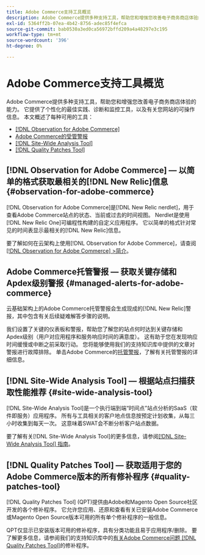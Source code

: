 ```yaml
---
title: Adobe Commerce支持工具概览
description: Adobe Commerce提供多种支持工具，帮助您和增强您改善电子商务商店体验的能力。
exl-id: 5364ff2b-07ea-4b42-8756-adec85f4efca
source-git-commit: bab0530a3ed0ca56972bffd209a4a48297e3c195
workflow-type: tm+mt
source-wordcount: '396'
ht-degree: 0%

---
```


# Adobe Commerce支持工具概览

Adobe Commerce提供多种支持工具，帮助您和增强您改善电子商务商店体验的能力。
它提供了个性化的最佳实践、诊断和监控工具，以及有关您网站的可操作信息。
本文概述了每种可用的工具：

* [[!DNL Observation for Adobe Commerce]](#observation-for-adobe-commerce)
* [Adobe Commerce的受管警报](#managed-alerts-for-adobe-commerce)
* [[!DNL Site-Wide Analysis Tool]](#site-wide-analysis-tool)
* [[!DNL Quality Patches Tool]](#quality-patches-tool)

## [!DNL Observation for Adobe Commerce] — 以简单的格式获取最相关的[!DNL New Relic]信息 {#observation-for-adobe-commerce}

[!DNL Observation for Adobe Commerce]是[!DNL New Relic nerdlet]，用于查看Adobe Commerce站点的状态、当前或过去的时间视图。 Nerdlet是使用[!DNL New Relic One]可编程性构建的自定义应用程序。 它以简单的格式针对常见的时间表显示最相关的[!DNL New Relic]信息。

要了解如何在云架构上使用[!DNL Observation for Adobe Commerce]，请查阅[[!DNL Observation for Adobe Commerce] >简介](https://experienceleague.adobe.com/docs/commerce-operations/tools/observation-for-adobe-commerce/intro.html?lang=zh-Hans)。

## Adobe Commerce托管警报 — 获取关键存储和Apdex级别警报  {#managed-alerts-for-adobe-commerce}

云基础架构上的Adobe Commerce托管警报会生成现成的[!DNL New Relic]警报，其中包含有关后续疑难解答步骤的说明。

我们设置了关键的仪表板和警报，帮助您了解您的站点何时达到关键存储和Apdex级别（用户对应用程序和服务响应时间的满意度）。 这有助于您在发现响应时间缓慢或中断之前采取行动。 您将能够使用我们的支持知识库中提供的文章对警报进行故障排除。 单击Adobe Commerce的[托管警报](https://experienceleague.adobe.com/zh-hans/docs/commerce-operations/tools/managed-alerts-for-adobe-commerce/managed-alerts-for-magento-commerce)，了解有关托管警报的详细信息。


## [!DNL Site-Wide Analysis Tool] — 根据站点扫描获取性能推荐 {#site-wide-analysis-tool}

[!DNL Site-Wide Analysis Tool]是一个执行端到端“时间点”站点分析的SaaS（软件即服务）应用程序。 所有与工具相关的客户地点信息按预定计划收集，从每三小时收集到每天一次。 这意味着SWAT会不断分析客户站点数据。

要了解有关[!DNL Site-Wide Analysis Tool]的更多信息，请参阅[[!DNL Site-Wide Analysis Tool] 指南](https://experienceleague.adobe.com/docs/commerce-operations/tools/site-wide-analysis-tool/intro.html?lang=zh-Hans)。

## [!DNL Quality Patches Tool] — 获取适用于您的Adobe Commerce版本的所有修补程序 {#quality-patches-tool}

[!DNL Quality Patches Tool] (QPT)提供由Adobe和Magento Open Source社区开发的各个修补程序。 它允许您应用、还原和查看有关已安装Adobe Commerce或Magento Open Source版本可用的所有单个修补程序的一般信息。

QPT仅显示已安装版本可用的修补程序，具有分类功能且易于应用程序/删除。 要了解更多信息，请参阅我们的支持知识库中的[有关Adobe Commerce问题 [!DNL Quality Patches Tool]](https://experienceleague.adobe.com/zh-hans/docs/commerce-operations/tools/quality-patches-tool/check-patch-for-magento-issue-with-magento-quality-patches)的修补程序。
